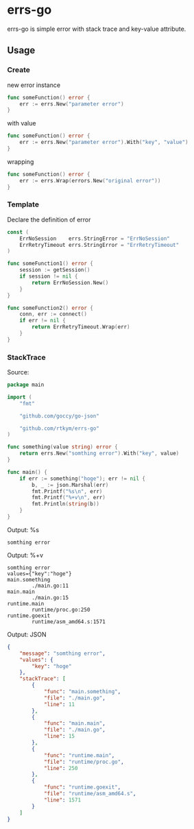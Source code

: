 # errs-go
errs-go is simple error with stack trace and key-value attribute.

## Usage
### Create
new error instance
```go
func someFunction() error {
    err := errs.New("parameter error")
}
```
with value
```go
func someFunction() error {
    err := errs.New("parameter error").With("key", "value")
}
```
wrapping
```go
func someFunction() error {
    err := errs.Wrap(errors.New("original error"))
}
```
### Template
Declare the definition of error
```go
const (
    ErrNoSession    errs.StringError = "ErrNoSession"
    ErrRetryTimeout errs.StringError = "ErrRetryTimeout"
)

func someFunction1() error {
    session := getSession()
    if session != nil {
        return ErrNoSession.New()
    }
}

func someFunction2() error {
    conn, err := connect()
    if err != nil {
        return ErrRetryTimeout.Wrap(err)
    }
}
```
### StackTrace
Source:
```go
package main

import (
	"fmt"

	"github.com/goccy/go-json"

	"github.com/rtkym/errs-go"
)

func something(value string) error {
	return errs.New("somthing error").With("key", value)
}

func main() {
	if err := something("hoge"); err != nil {
		b, _ := json.Marshal(err)
		fmt.Printf("%s\n", err)
		fmt.Printf("%+v\n", err)
		fmt.Println(string(b))
	}
}

```
Output: %s
```
somthing error
```
Output: %+v
```
somthing error
values={"key":"hoge"}
main.something
        ./main.go:11
main.main
        ./main.go:15
runtime.main
        runtime/proc.go:250
runtime.goexit
        runtime/asm_amd64.s:1571

```
Output: JSON
```json
{
    "message": "somthing error",
    "values": {
        "key": "hoge"
    },
    "stackTrace": [
        {
            "func": "main.something",
            "file": "./main.go",
            "line": 11
        },
        {
            "func": "main.main",
            "file": "./main.go",
            "line": 15
        },
        {
            "func": "runtime.main",
            "file": "runtime/proc.go",
            "line": 250
        },
        {
            "func": "runtime.goexit",
            "file": "runtime/asm_amd64.s",
            "line": 1571
        }
    ]
}
```

